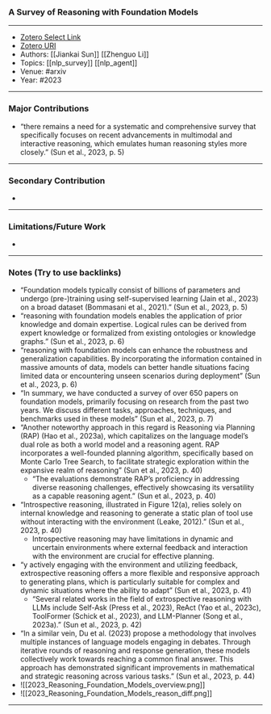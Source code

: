 ### A Survey of Reasoning with Foundation Models
---
- [Zotero Select Link](zotero://select/groups/2480461/items/AUX7EAEV)
- [Zotero URI](https://www.zotero.org/groups/2480461/items/AUX7EAEV)
- Authors: [[Jiankai Sun]] [[Zhenguo Li]]
- Topics: [[nlp_survey]] [[nlp_agent]]
- Venue: #arxiv
- Year: #2023

---
### Major Contributions
- “there remains a need for a systematic and comprehensive survey that specifically focuses on recent advancements in multimodal and interactive reasoning, which emulates human reasoning styles more closely.” (Sun et al., 2023, p. 5)
---
### Secondary Contribution
- 
---
### Limitations/Future Work
- 
---
### Notes (Try to use backlinks)
- “Foundation models typically consist of billions of parameters and undergo (pre-)training using self-supervised learning (Jain et al., 2023) on a broad dataset (Bommasani et al., 2021).” (Sun et al., 2023, p. 5)
- “reasoning with foundation models enables the application of prior knowledge and domain expertise. Logical rules can be derived from expert knowledge or formalized from existing ontologies or knowledge graphs.” (Sun et al., 2023, p. 6)
- “reasoning with foundation models can enhance the robustness and generalization capabilities. By incorporating the information contained in massive amounts of data, models can better handle situations facing limited data or encountering unseen scenarios during deployment” (Sun et al., 2023, p. 6)
- “In summary, we have conducted a survey of over 650 papers on foundation models, primarily focusing on research from the past two years. We discuss different tasks, approaches, techniques, and benchmarks used in these models” (Sun et al., 2023, p. 7)
- “Another noteworthy approach in this regard is Reasoning via Planning (RAP) (Hao et al., 2023a), which capitalizes on the language model’s dual role as both a world model and a reasoning agent. RAP incorporates a well-founded planning algorithm, specifically based on Monte Carlo Tree Search, to facilitate strategic exploration within the expansive realm of reasoning” (Sun et al., 2023, p. 40)
	- “The evaluations demonstrate RAP’s proficiency in addressing diverse reasoning challenges, effectively showcasing its versatility as a capable reasoning agent.” (Sun et al., 2023, p. 40)
- “Introspective reasoning, illustrated in Figure 12(a), relies solely on internal knowledge and reasoning to generate a static plan of tool use without interacting with the environment (Leake, 2012).” (Sun et al., 2023, p. 40)
	- Introspective reasoning may have limitations in dynamic and uncertain environments where external feedback and interaction with the environment are crucial for effective planning.
- “y actively engaging with the environment and utilizing feedback, extrospective reasoning offers a more flexible and responsive approach to generating plans, which is particularly suitable for complex and dynamic situations where the ability to adapt” (Sun et al., 2023, p. 41)
	- “Several related works in the field of extrospective reasoning with LLMs include Self-Ask (Press et al., 2023), ReAct (Yao et al., 2023c), ToolFormer (Schick et al., 2023), and LLM-Planner (Song et al., 2023a).” (Sun et al., 2023, p. 42)
- “In a similar vein, Du et al. (2023) propose a methodology that involves multiple instances of language models engaging in debates. Through iterative rounds of reasoning and response generation, these models collectively work towards reaching a common final answer. This approach has demonstrated significant improvements in mathematical and strategic reasoning across various tasks.” (Sun et al., 2023, p. 44)
- ![[2023_Reasoning_Foundation_Models_overview.png]]
- ![[2023_Reasoning_Foundation_Models_reason_diff.png]]
---
